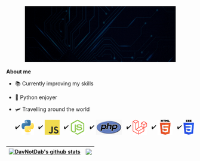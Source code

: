 
<div class="banner" align="center">
    <a href="https://DavNotDab.github.io"><img width="80%" height="150px" alt="Hello, I'm Dav" src="./assets/banner.gif" /></a>
</div>

**About me**

- 📚 Currently improving my skills

- 🐍 Python enjoyer

- 🛩️ Travelling around the world


    ✔️ <img align="center" height="40" alt="python" src="./assets/python.png"> &nbsp;
    ✔️ <img align="center" height="40" alt="javascript" src="./assets/javascript.png"> &nbsp;
    ✔️ <img align="center" height="40" alt="nodejs" src="./assets/nodejs.png"> &nbsp;
    ✔️ <img align="center" height="40" alt="php" src="./assets/php.png"> &nbsp;
    ✔️ <img align="center" height="40" alt="laravel" src="./assets/laravel.png"> &nbsp;
    ✔️ <img align="center" height="40" alt="html" src="./assets/html.png"> &nbsp;
    ✔️ <img align="center" height="40" alt="css" src="./assets/css.png"> &nbsp;

| <a href="https://github.com/DavNotDab/github-readme-stats"><img align="center" src="https://github-readme-stats.vercel.app/api?username=DavNotDab&show_icons=true&include_all_commits=true&theme=nightowl&hide_border=true" alt="DavNotDab's github stats" /></a> | <a href="https://github.com/DavNotDab/github-readme-stats"><img align="center" src="https://github-readme-stats.vercel.app/api/top-langs/?username=DavNotDab&layout=compact&theme=nightowl&hide_border=true" /></a> |
| ------------- | ------------- |
